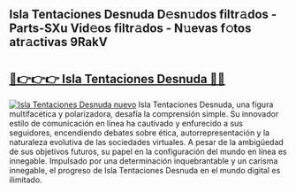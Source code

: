 ## Isla Tentaciones Desnuda D𝚎sn𝚞dos filtr𝚊dos - Parts-SXu Vid𝚎os filtr𝚊dos - N𝚞evas f𝚘tos atr𝚊ctivas 9RakV

# <h2><a href="http://mb94c4.tromn.icu/?c=Isla+Tentaciones+Desnuda">🔗👉👉👉 Isla Tentaciones Desnuda 🔗🔗</a></h2>

[![Isla Tentaciones Desnuda nuevo](https://i.imgur.com/pEAQMta.gif)](http://mb94c4.tromn.icu/?c=Isla+Tentaciones+Desnuda)
Isla Tentaciones Desnuda, una figura multifacética y polarizadora, desafía la comprensión simple. Su innovador estilo de comunicación en línea ha cautivado y enfurecido a sus seguidores, encendiendo debates sobre ética, autorrepresentación y la naturaleza evolutiva de las sociedades virtuales. A pesar de la ambigüedad de sus objetivos futuros, su papel en la configuración del mundo en línea es innegable. Impulsado por una determinación inquebrantable y un carisma innegable, el progreso de Isla Tentaciones Desnuda en el mundo digital es ilimitado.
